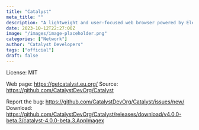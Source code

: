 ```yaml
---
title: "Catalyst"
meta_title: ""
description: "A lightweight and user-focused web browser powered by Electron"
date: 2023-10-12T22:27:00Z
image: "/images/image-placeholder.png"
categories: ["Network"]
author: "Catalyst Developers"
tags: ["official"]
draft: false
---
```


License: MIT

Web page: https://getcatalyst.eu.org/
Source: https://github.com/CatalystDevOrg/Catalyst

Report the bug: https://github.com/CatalystDevOrg/Catalyst/issues/new/  
Download: https://github.com/CatalystDevOrg/Catalyst/releases/download/v4.0.0-beta.3/catalyst-4.0.0-beta.3.AppImagex
